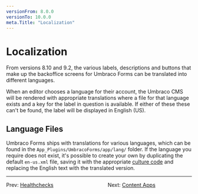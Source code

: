```yaml
---
versionFrom: 8.0.0
versionTo: 10.0.0
meta.Title: "Localization"
---
```


# Localization

From versions 8.10 and 9.2, the various labels, descriptions and buttons that make up the backoffice screens for Umbraco Forms can be translated into different languages.

When an editor chooses a language for their account, the Umbraco CMS will be rendered with appropriate translations where a file for that language exists and a key for the label in question is available.  If either of these these can't be found, the label will be displayed in English (US).

## Language Files

Umbraco Forms ships with translations for various languages, which can be found in the `App_Plugins/UmbracoForms/app/lang/` folder.  If the language you require does not exist, it's possible to create your own by duplicating the default `en-us.xml` file, saving it with the appropriate [culture code](https://app.slack.com/client/T025KPYEV/G8LFSGMFB) and replacing the English text with the translated version.

---

Prev: [Healthchecks](../Healthchecks/index.md) &emsp; &emsp; &emsp; &emsp; &emsp; &emsp; &emsp; &emsp; Next: [Content Apps](../ContentApps/index.md)
